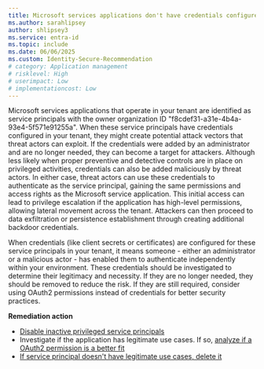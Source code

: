 ```yaml
---
title: Microsoft services applications don't have credentials configured 
ms.author: sarahlipsey
author: shlipsey3
ms.service: entra-id
ms.topic: include
ms.date: 06/06/2025
ms.custom: Identity-Secure-Recommendation
# category: Application management
# risklevel: High
# userimpact: Low
# implementationcost: Low
---
```

Microsoft services applications that operate in your tenant are identified as service principals with the owner organization ID "f8cdef31-a31e-4b4a-93e4-5f571e91255a". When these service principals have credentials configured in your tenant, they might create potential attack vectors that threat actors can exploit. If the credentials were added by an administrator and are no longer needed, they can become a target for attackers. Although less likely when proper preventive and detective controls are in place on privileged activities, credentials can also be added maliciously by threat actors. In either case, threat actors can use these credentials to authenticate as the service principal, gaining the same permissions and access rights as the Microsoft service application. This initial access can lead to privilege escalation if the application has high-level permissions, allowing lateral movement across the tenant. Attackers can then proceed to data exfiltration or persistence establishment through creating additional backdoor credentials.

When credentials (like client secrets or certificates) are configured for these service principals in your tenant, it means someone - either an administrator or a malicious actor - has enabled them to authenticate independently within your environment. These credentials should be investigated to determine their legitimacy and necessity. If they are no longer needed, they should be removed to reduce the risk. If they are still required, consider using OAuth2 permissions instead of credentials for better security practices.

**Remediation action**

- [Disable inactive privileged service principals](/graph/api/serviceprincipal-update)
- Investigate if the application has legitimate use cases. If so, [analyze if a OAuth2 permission is a better fit](/entra/identity-platform/v2-app-types)
- [If service principal doesn't have legitimate use cases, delete it](/graph/api/serviceprincipal-delete)
